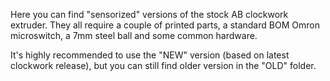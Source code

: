 Here you can find "sensorized" versions of the stock AB clockwork extruder.
They all require a couple of printed parts, a standard BOM Omron microswitch, a 7mm steel ball and some common hardware.

It's highly recommended to use the "NEW" version (based on latest clockwork release), but you can still find older version in the "OLD" folder.
